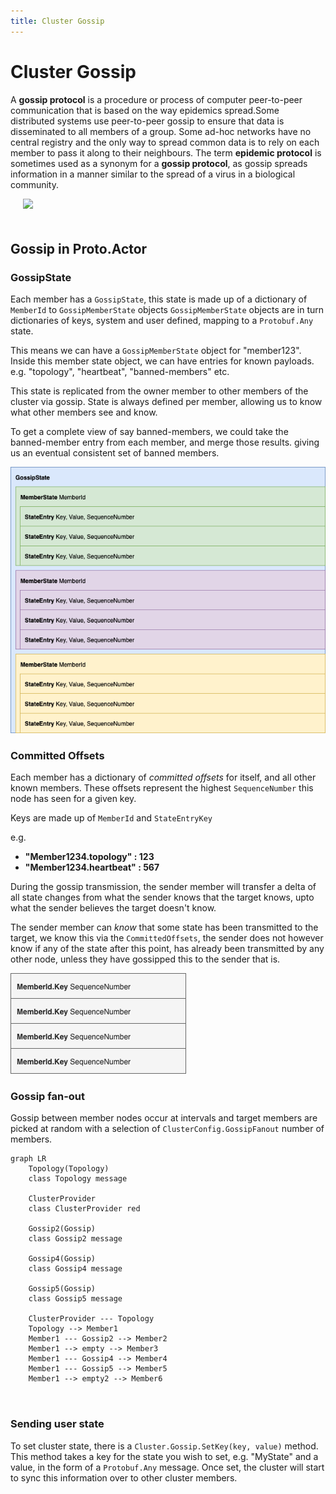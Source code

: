 ```yaml
---
title: Cluster Gossip
---
```


# Cluster Gossip

A **gossip protocol** is a procedure or process of computer peer-to-peer communication that is based on the way epidemics spread.Some distributed systems use peer-to-peer gossip to ensure that data is disseminated to all members of a group. Some ad-hoc networks have no central registry and the only way to spread common data is to rely on each member to pass it along to their neighbours. The term **epidemic protocol** is sometimes used as a synonym for a **gossip protocol**, as gossip spreads information in a manner similar to the spread of a virus in a biological community.

<img src="../../images/Gossip-all-blue.png" style="max-height:400px;margin-bottom:20px;margin-left:20px">

## Gossip in Proto.Actor

### GossipState

Each member has a `GossipState`, this state is made up of a dictionary of `MemberId` to `GossipMemberState` objects
`GossipMemberState` objects are in turn dictionaries of keys, system and user defined, mapping to a `Protobuf.Any` state.

This means we can have a `GossipMemberState` object for "member123".
Inside this member state object, we can have entries for known payloads.
e.g. "topology", "heartbeat", "banned-members" etc.

This state is replicated from the owner member to other members of the cluster via gossip.
State is always defined per member, allowing us to know what other members see and know.

To get a complete view of say banned-members, we could take the banned-member entry from each member, and merge those results. giving us an eventual consistent set of banned members.

![Gossip](images/gossip.png)

### Committed Offsets

Each member has a dictionary of _committed offsets_ for itself, and all other known members.
These offsets represent the highest `SequenceNumber` this node has seen for a given key.

Keys are made up of `MemberId` and `StateEntryKey`

e.g.

- **"Member1234.topology" : 123**
- **"Member1234.heartbeat" : 567**

During the gossip transmission, the sender member will transfer a delta of all state changes from what the sender knows that the target knows, upto what the sender believes the target doesn't know.

The sender member can _know_ that some state has been transmitted to the target, we know this via the `CommittedOffsets`, the sender does not however know if any of the state after this point, has already been transmitted by any other node, unless they have gossipped this to the sender that is.

![Gossip Offsets](images/gossipoffsets.png)

### Gossip fan-out

Gossip between member nodes occur at intervals and target members are picked at random with a selection of `ClusterConfig.GossipFanout` number of members.

```mermaid
graph LR
    Topology(Topology)
    class Topology message

    ClusterProvider
    class ClusterProvider red

    Gossip2(Gossip)
    class Gossip2 message

    Gossip4(Gossip)
    class Gossip4 message

    Gossip5(Gossip)
    class Gossip5 message

    ClusterProvider --- Topology
    Topology --> Member1
    Member1 --- Gossip2 --> Member2
    Member1 --> empty --> Member3
    Member1 --- Gossip4 --> Member4
    Member1 --- Gossip5 --> Member5
    Member1 --> empty2 --> Member6



```

### Sending user state

To set cluster state, there is a `Cluster.Gossip.SetKey(key, value)` method.
This method takes a key for the state you wish to set, e.g. "MyState" and a value, in the form of a `Protobuf.Any` message.
Once set, the cluster will start to sync this information over to other cluster members.
